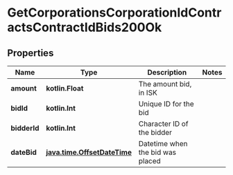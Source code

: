
# GetCorporationsCorporationIdContractsContractIdBids200Ok

## Properties
Name | Type | Description | Notes
------------ | ------------- | ------------- | -------------
**amount** | **kotlin.Float** | The amount bid, in ISK | 
**bidId** | **kotlin.Int** | Unique ID for the bid | 
**bidderId** | **kotlin.Int** | Character ID of the bidder | 
**dateBid** | [**java.time.OffsetDateTime**](java.time.OffsetDateTime.md) | Datetime when the bid was placed | 



